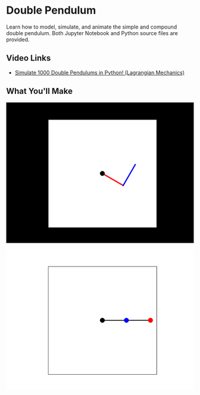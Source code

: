 # Double Pendulum
Learn how to model, simulate, and animate the simple and compound double pendulum. Both Jupyter Notebook and Python source files are provided.

## Video Links
- [Simulate 1000 Double Pendulums in Python! (Lagrangian Mechanics)]([https://youtu.be/K6FzJUDPE9M](https://youtu.be/sxL3KQgFLcI))

## What You'll Make
<p align="center">
  <img src="double_compound_pend.gif" />
</p>
<p align="center">
  <img src="simple_double_pend.gif" />
</p>
